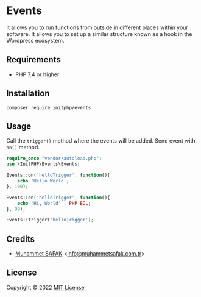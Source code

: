 # Events

It allows you to run functions from outside in different places within your software. It allows you to set up a similar structure known as a hook in the Wordpress ecosystem.

## Requirements

- PHP 7.4 or higher

## Installation

```
composer require initphp/events
```

## Usage

Call the `trigger()` method where the events will be added. Send event with `on()` method.

```php 
require_once "vendor/autoload.php";
use \InitPHP\Events\Events;

Events::on('helloTrigger', function(){
    echo 'Hello World';
}, 100);

Events::on('helloTrigger', function(){
    echo 'Hi, World' . PHP_EOL;
}, 99);

Events::trigger('helloTrigger');
```

## Credits

- [Muhammet ŞAFAK](https://www.muhammetsafak.com.tr) <<info@muhammetsafak.com.tr>>

## License

Copyright &copy; 2022 [MIT License](./LICENSE)

